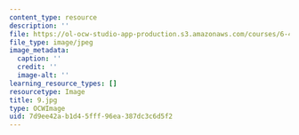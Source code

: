 ```yaml
---
content_type: resource
description: ''
file: https://ol-ocw-studio-app-production.s3.amazonaws.com/courses/6-451-principles-of-digital-communication-ii-spring-2005/7d9ee42ab1d45fff96ea387dc3c6d5f2_9.jpg
file_type: image/jpeg
image_metadata:
  caption: ''
  credit: ''
  image-alt: ''
learning_resource_types: []
resourcetype: Image
title: 9.jpg
type: OCWImage
uid: 7d9ee42a-b1d4-5fff-96ea-387dc3c6d5f2
---
```

